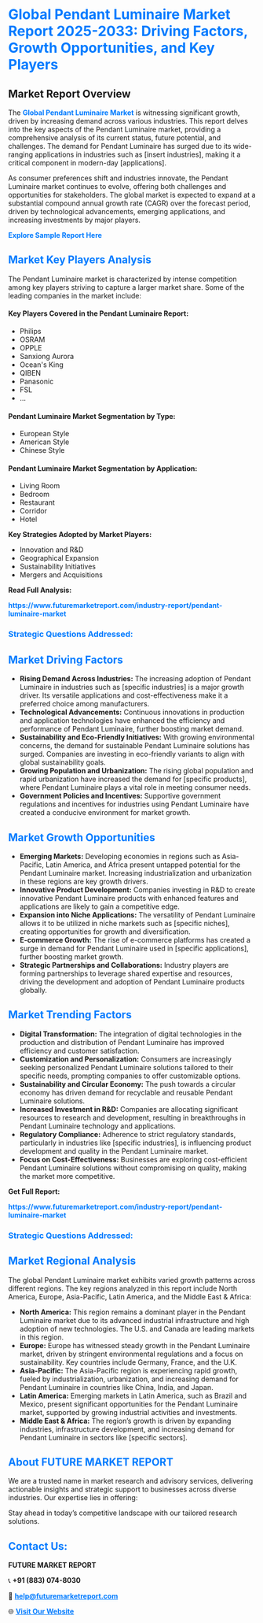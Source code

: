 <h1 style="color: #007BFF;">Global Pendant Luminaire Market Report 2025-2033: Driving Factors, Growth Opportunities, and Key Players</h1>

<section id="overview">
<h2>Market Report Overview</h2>
<p>The <a href="https://www.futuremarketreport.com/industry-report/pendant-luminaire-market" style="color: #007BFF; text-decoration: none;"><strong>Global Pendant Luminaire Market</strong></a> is witnessing significant growth, driven by increasing demand across various industries. This report delves into the key aspects of the Pendant Luminaire market, providing a comprehensive analysis of its current status, future potential, and challenges. The demand for Pendant Luminaire has surged due to its wide-ranging applications in industries such as [insert industries], making it a critical component in modern-day [applications].</p>
<p>As consumer preferences shift and industries innovate, the Pendant Luminaire market continues to evolve, offering both challenges and opportunities for stakeholders. The global market is expected to expand at a substantial compound annual growth rate (CAGR) over the forecast period, driven by technological advancements, emerging applications, and increasing investments by major players.</p>
</section>

<section id="overview">
<p><a href="https://www.futuremarketreport.com/request-sample/reportId=105641" style="color: #007BFF; text-decoration: none;"><strong>Explore Sample Report Here</strong></a></p>
</section>

<section id="key-players">
<h2 style="color: #007BFF;">Market Key Players Analysis</h2>
<p>The Pendant Luminaire market is characterized by intense competition among key players striving to capture a larger market share. Some of the leading companies in the market include:</p>
<h4>Key Players Covered in the Pendant Luminaire Report:</h4>
<ul><li>Philips</li><li>OSRAM</li><li>OPPLE</li><li>Sanxiong Aurora</li><li>Ocean&#039;s King</li><li>QIBEN</li><li>Panasonic</li><li>FSL</li><li>...</li></ul>
<h4>Pendant Luminaire Market Segmentation by Type:</h4>
<ul><li>European Style</li><li>American Style</li><li>Chinese Style</li></ul>

<h4>Pendant Luminaire Market Segmentation by Application:</h4>
<ul><li>Living Room</li><li>Bedroom</li><li>Restaurant</li><li>Corridor</li><li>Hotel</li></ul>
<p><strong>Key Strategies Adopted by Market Players:</strong></p>
<ul>
<li>Innovation and R&D</li>
<li>Geographical Expansion</li>
<li>Sustainability Initiatives</li>
<li>Mergers and Acquisitions</li>
</ul>
</section>

<section>
<p><strong>Read Full Analysis: </strong></p><a href="https://www.futuremarketreport.com/industry-report/pendant-luminaire-market" style="color: #007BFF; text-decoration: none;"><strong>https://www.futuremarketreport.com/industry-report/pendant-luminaire-market</strong></a>
<h3 style="color: #007BFF;">Strategic Questions Addressed:</h3>
</section>

<section id="driving-factors">
<h2 style="color: #007BFF;">Market Driving Factors</h2>
<ul>
<li><strong>Rising Demand Across Industries:</strong> The increasing adoption of Pendant Luminaire in industries such as [specific industries] is a major growth driver. Its versatile applications and cost-effectiveness make it a preferred choice among manufacturers.</li>
<li><strong>Technological Advancements:</strong> Continuous innovations in production and application technologies have enhanced the efficiency and performance of Pendant Luminaire, further boosting market demand.</li>
<li><strong>Sustainability and Eco-Friendly Initiatives:</strong> With growing environmental concerns, the demand for sustainable Pendant Luminaire solutions has surged. Companies are investing in eco-friendly variants to align with global sustainability goals.</li>
<li><strong>Growing Population and Urbanization:</strong> The rising global population and rapid urbanization have increased the demand for [specific products], where Pendant Luminaire plays a vital role in meeting consumer needs.</li>
<li><strong>Government Policies and Incentives:</strong> Supportive government regulations and incentives for industries using Pendant Luminaire have created a conducive environment for market growth.</li>
</ul>
</section>

<section id="growth-opportunities">
<h2 style="color: #007BFF;">Market Growth Opportunities</h2>
<ul>
<li><strong>Emerging Markets:</strong> Developing economies in regions such as Asia-Pacific, Latin America, and Africa present untapped potential for the Pendant Luminaire market. Increasing industrialization and urbanization in these regions are key growth drivers.</li>
<li><strong>Innovative Product Development:</strong> Companies investing in R&D to create innovative Pendant Luminaire products with enhanced features and applications are likely to gain a competitive edge.</li>
<li><strong>Expansion into Niche Applications:</strong> The versatility of Pendant Luminaire allows it to be utilized in niche markets such as [specific niches], creating opportunities for growth and diversification.</li>
<li><strong>E-commerce Growth:</strong> The rise of e-commerce platforms has created a surge in demand for Pendant Luminaire used in [specific applications], further boosting market growth.</li>
<li><strong>Strategic Partnerships and Collaborations:</strong> Industry players are forming partnerships to leverage shared expertise and resources, driving the development and adoption of Pendant Luminaire products globally.</li>
</ul>
</section>

<section id="trending-factors">
<h2 style="color: #007BFF;">Market Trending Factors</h2>
<ul>
<li><strong>Digital Transformation:</strong> The integration of digital technologies in the production and distribution of Pendant Luminaire has improved efficiency and customer satisfaction.</li>
<li><strong>Customization and Personalization:</strong> Consumers are increasingly seeking personalized Pendant Luminaire solutions tailored to their specific needs, prompting companies to offer customizable options.</li>
<li><strong>Sustainability and Circular Economy:</strong> The push towards a circular economy has driven demand for recyclable and reusable Pendant Luminaire solutions.</li>
<li><strong>Increased Investment in R&D:</strong> Companies are allocating significant resources to research and development, resulting in breakthroughs in Pendant Luminaire technology and applications.</li>
<li><strong>Regulatory Compliance:</strong> Adherence to strict regulatory standards, particularly in industries like [specific industries], is influencing product development and quality in the Pendant Luminaire market.</li>
<li><strong>Focus on Cost-Effectiveness:</strong> Businesses are exploring cost-efficient Pendant Luminaire solutions without compromising on quality, making the market more competitive.</li>
</ul>
</section>

<section>
<p><strong>Get Full Report: </strong></p><a href="https://www.futuremarketreport.com/industry-report/pendant-luminaire-market" style="color: #007BFF; text-decoration: none;"><strong>https://www.futuremarketreport.com/industry-report/pendant-luminaire-market</strong></a>
<h3 style="color: #007BFF;">Strategic Questions Addressed:</h3>
</section>


<section id="regional-analysis">
<h2 style="color: #007BFF;">Market Regional Analysis</h2>
<p>The global Pendant Luminaire market exhibits varied growth patterns across different regions. The key regions analyzed in this report include North America, Europe, Asia-Pacific, Latin America, and the Middle East & Africa:</p>
<ul>
<li><strong>North America:</strong> This region remains a dominant player in the Pendant Luminaire market due to its advanced industrial infrastructure and high adoption of new technologies. The U.S. and Canada are leading markets in this region.</li>
<li><strong>Europe:</strong> Europe has witnessed steady growth in the Pendant Luminaire market, driven by stringent environmental regulations and a focus on sustainability. Key countries include Germany, France, and the U.K.</li>
<li><strong>Asia-Pacific:</strong> The Asia-Pacific region is experiencing rapid growth, fueled by industrialization, urbanization, and increasing demand for Pendant Luminaire in countries like China, India, and Japan.</li>
<li><strong>Latin America:</strong> Emerging markets in Latin America, such as Brazil and Mexico, present significant opportunities for the Pendant Luminaire market, supported by growing industrial activities and investments.</li>
<li><strong>Middle East & Africa:</strong> The region’s growth is driven by expanding industries, infrastructure development, and increasing demand for Pendant Luminaire in sectors like [specific sectors].</li>
</ul>
</section>

<footer>
<h2 style="color: #007BFF;">About FUTURE MARKET REPORT</h2>
<p>We are a trusted name in market research and advisory services, delivering actionable insights and strategic support to businesses across diverse industries. Our expertise lies in offering:</p>

<p>Stay ahead in today’s competitive landscape with our tailored research solutions.</p>

<h2 style="color: #007BFF;">Contact Us:</h2>
<p><strong>FUTURE MARKET REPORT</strong></p>
<p>📞 <strong>+91 (883) 074-8030</strong></p>
<p>📧 <strong><a href="mailto:help@futuremarketreport.com" style="color: #007BFF;">help@futuremarketreport.com</a></strong></p>
<p>🌐 <strong><a href="https://www.futuremarketreport.com/" style="color: #007BFF;">Visit Our Website</a></strong></p>
</footer>
